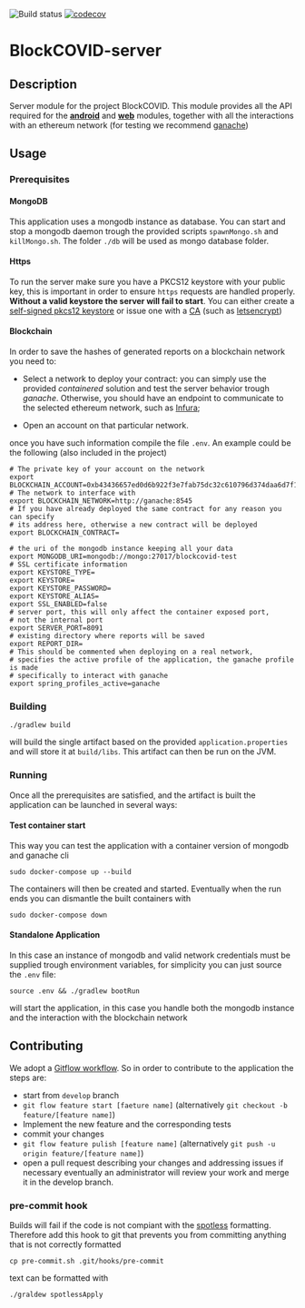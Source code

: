 ![Build status](https://github.com/SwevenSoftware/BlockCOVID-server/actions/workflows/build-server.yml/badge.svg)
[![codecov](https://codecov.io/gh/SwevenSoftware/BlockCOVID-server/branch/develop/graph/badge.svg)](https://codecov.io/gh/SwevenSoftware/BlockCOVID-server)
# BlockCOVID-server
## Description
Server module for the project BlockCOVID.
This module provides all the API required for the [**android**](https://github.com/SwevenSoftware/BlockCOVID-android)
and [**web**](https://github.com/SwevenSoftware/BlockCOVID-web) modules, 
together with all the interactions with an ethereum network
(for testing we recommend [ganache](https://github.com/trufflesuite/ganache-cli))


## Usage
### Prerequisites
#### MongoDB
This application uses a mongodb instance as database. You can start and stop a mongodb daemon
trough the provided scripts `spawnMongo.sh` and `killMongo.sh`. The folder `./db` will be used as
mongo database folder.

#### Https
To run the server make sure you have a PKCS12 keystore with your public key, this is important in order to ensure `https`
requests are handled properly. **Without a valid keystore the server will fail to start**. You can either create a 
[self-signed pkcs12 keystore](https://en.wikipedia.org/wiki/Self-signed_certificate) or issue one with a 
[CA](https://it.wikipedia.org/wiki/Certificate_authority) (such as [letsencrypt](https://letsencrypt.org/))

#### Blockchain
In order to save the hashes of generated reports on a blockchain network you need to:
* Select a network to deploy your contract: you can simply use the provided *containered* solution and test the server
  behavior trough *ganache*. Otherwise, you should have an endpoint to communicate to the selected ethereum network, 
  such as [Infura](https://infura.io/);

* Open an account on that particular network.

once you have such information compile the file `.env`.
An example could be the following (also included in the project)
```shell
# The private key of your account on the network
export BLOCKCHAIN_ACCOUNT=0xb43436657ed0d6b922f3e7fab75dc32c610796d374daa6d7f1878669ff79d0e5
# The network to interface with
export BLOCKCHAIN_NETWORK=http://ganache:8545
# If you have already deployed the same contract for any reason you can specify 
# its address here, otherwise a new contract will be deployed 
export BLOCKCHAIN_CONTRACT=

# the uri of the mongodb instance keeping all your data
export MONGODB_URI=mongodb://mongo:27017/blockcovid-test
# SSL certificate information
export KEYSTORE_TYPE=
export KEYSTORE=
export KEYSTORE_PASSWORD=
export KEYSTORE_ALIAS=
export SSL_ENABLED=false
# server port, this will only affect the container exposed port,
# not the internal port
export SERVER_PORT=8091
# existing directory where reports will be saved
export REPORT_DIR=
# This should be commented when deploying on a real network,
# specifies the active profile of the application, the ganache profile is made
# specifically to interact with ganache  
export spring_profiles_active=ganache
```

### Building
```shell
./gradlew build
```
will build the single artifact based on the provided `application.properties` and will store it at `build/libs`.
This artifact can then be run on the JVM. 

### Running
Once all the prerequisites are satisfied, and the artifact is built the application can be launched in several ways:

#### Test container start
This way you can test the application with a container version of mongodb and ganache cli
```shell
sudo docker-compose up --build
```
The containers will then be created and started. Eventually when the run ends you can dismantle the built containers 
with
```shell
sudo docker-compose down
```
#### Standalone Application
In this case an instance of mongodb and valid network credentials must be supplied trough environment variables, 
for simplicity you can just source the `.env` file:
```shell
source .env && ./gradlew bootRun
```
will start the application, in this case you handle both the mongodb instance and the interaction with the 
blockchain network


## Contributing
We adopt a [Gitflow workflow](https://www.atlassian.com/git/tutorials/comparing-workflows/gitflow-workflow).
So in order to contribute to the application the steps are:
- start from `develop` branch
- `git flow feature start [faeture name]` (alternatively `git checkout -b feature/[feature name]`)
- Implement the new feature and the corresponding tests
- commit your changes
- `git flow feature pulish [feature name]` (alternatively `git push -u origin feature/[feature name]`)
- open a pull request describing your changes and addressing issues if necessary
eventually an administrator will review your work and merge it in the develop branch.
### pre-commit hook
Builds will fail if the code is not compiant with the [spotless](https://github.com/diffplug/spotless) formatting.
Therefore add this hook to git that prevents you from committing anything that is not correctly formatted
```shell
cp pre-commit.sh .git/hooks/pre-commit
```
text can be formatted with
```shell
./graldew spotlessApply
```
